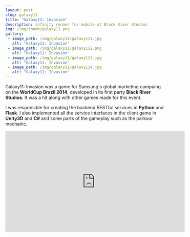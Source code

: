 ```yaml
---
layout: post
slug: galaxy11
title: "Galaxy11: Invasion"
description: infinity runner for mobile at Black River Studios
img: /img/thumb/galaxy11.png
gallery:
 - image_path: /img/galaxy11/galaxy111.jpg
   alt: "Galaxy11: Invasion"
 - image_path: /img/galaxy11/galaxy112.png
   alt: "Galaxy11: Invasion"
 - image_path: /img/galaxy11/galaxy113.jpg
   alt: "Galaxy11: Invasion"
 - image_path: /img/galaxy11/galaxy114.jpg
   alt: "Galaxy11: Invasion"
---
```


Galaxy11: Invasion was a game for Samsung's global marketing campaing on the **WorldCup Brazil 2014**, developed in its first party **Black River Studios**. It was a hit along with other games made for this event.

I was responsible for creating the backend RESTful services in **Python** and **Flask**. I also implemented all the service interfaces in the client game in **Unity3D** and **C#** and some parts of the gameplay such as the parkour mechanic.

<p style="text-align:center"><iframe width="560" height="315" src="https://www.youtube.com/embed/lstqObfenIE" frameborder="0" allowfullscreen></iframe></p>
